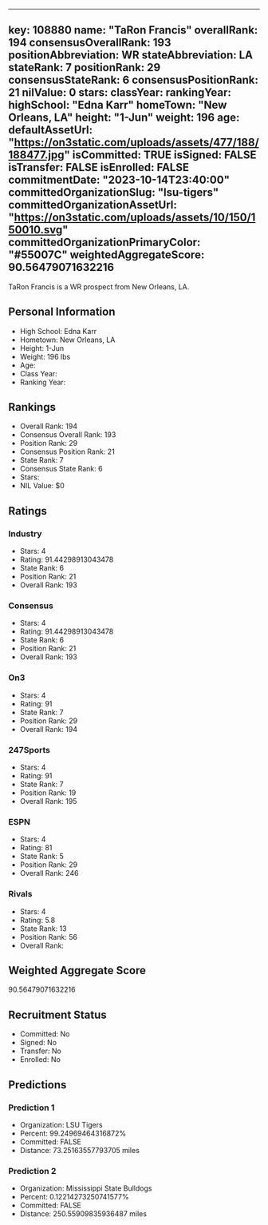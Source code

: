 ---
  key: 108880
  name: "TaRon Francis"
  overallRank: 194
  consensusOverallRank: 193
  positionAbbreviation: WR
  stateAbbreviation: LA
  stateRank: 7
  positionRank: 29
  consensusStateRank: 6
  consensusPositionRank: 21
  nilValue: 0
  stars: 
  classYear: 
  rankingYear: 
  highSchool: "Edna Karr"
  homeTown: "New Orleans, LA"
  height: "1-Jun"
  weight: 196
  age: 
  defaultAssetUrl: "https://on3static.com/uploads/assets/477/188/188477.jpg"
  isCommitted: TRUE
  isSigned: FALSE
  isTransfer: FALSE
  isEnrolled: FALSE
  commitmentDate: "2023-10-14T23:40:00"
  committedOrganizationSlug: "lsu-tigers"
  committedOrganizationAssetUrl: "https://on3static.com/uploads/assets/10/150/150010.svg"
  committedOrganizationPrimaryColor: "#55007C"
  weightedAggregateScore: 90.56479071632216
  ---
  
  TaRon Francis is a WR prospect from New Orleans, LA.
  
  ## Personal Information
  - High School: Edna Karr
  - Hometown: New Orleans, LA
  - Height: 1-Jun
  - Weight: 196 lbs
  - Age: 
  - Class Year: 
  - Ranking Year: 
  
  ## Rankings
  - Overall Rank: 194
  - Consensus Overall Rank: 193
  - Position Rank: 29
  - Consensus Position Rank: 21
  - State Rank: 7
  - Consensus State Rank: 6
  - Stars: 
  - NIL Value: $0
  
  ## Ratings
  
  ### Industry
  - Stars: 4
  - Rating: 91.44298913043478
  - State Rank: 6
  - Position Rank: 21
  - Overall Rank: 193
  
  ### Consensus
  - Stars: 4
  - Rating: 91.44298913043478
  - State Rank: 6
  - Position Rank: 21
  - Overall Rank: 193
  
  ### On3
  - Stars: 4
  - Rating: 91
  - State Rank: 7
  - Position Rank: 29
  - Overall Rank: 194
  
  ### 247Sports
  - Stars: 4
  - Rating: 91
  - State Rank: 7
  - Position Rank: 19
  - Overall Rank: 195
  
  ### ESPN
  - Stars: 4
  - Rating: 81
  - State Rank: 5
  - Position Rank: 29
  - Overall Rank: 246
  
  ### Rivals
  - Stars: 4
  - Rating: 5.8
  - State Rank: 13
  - Position Rank: 56
  - Overall Rank: 
  
  ## Weighted Aggregate Score
  90.56479071632216
  
  ## Recruitment Status
  - Committed: No
  - Signed: No
  - Transfer: No
  - Enrolled: No
  
  
  
  ## Predictions
  
  ### Prediction 1
  - Organization: LSU Tigers
  - Percent: 99.24969464316872%
  - Committed: FALSE
  - Distance: 73.25163557793705 miles
  
  ### Prediction 2
  - Organization: Mississippi State Bulldogs
  - Percent: 0.12214273250741577%
  - Committed: FALSE
  - Distance: 250.55909835936487 miles
  